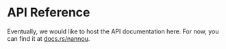 # API Reference

Eventually, we would like to host the API documentation here. For now, you can
find it at [docs.rs/nannou](https://docs.rs/nannou).
